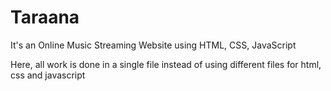 # Taraana
It's an Online Music Streaming Website using HTML, CSS, JavaScript

Here, all work is done in a single file instead of using different files for html, css and javascript
